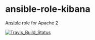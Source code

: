 # ansible-role-kibana
[Ansible](https://galaxy.ansible.com/yfouillet/ansible_role_kibana) role for Apache 2

[![Travis_Build_Status](https://travis-ci.org/yfouillet/ansible-role-kibana.svg?branch=master)](https://travis-ci.org/yfouillet/ansible-role-kibana)
